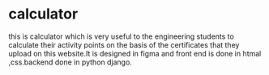 # calculator
this is calculator which is very useful to the engineering students to calculate their activity points on the basis of the certificates that they upload on this website.It is designed in figma and front end is done in htmal ,css.backend  done in python django.
